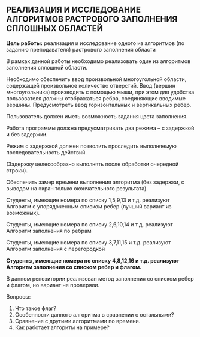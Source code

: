 ## РЕАЛИЗАЦИЯ И ИССЛЕДОВАНИЕ АЛГОРИТМОВ РАСТРОВОГО ЗАПОЛНЕНИЯ СПЛОШНЫХ ОБЛАСТЕЙ

**Цель работы:** реализация и исследование одного из алгоритмов (по заданию преподавателя) растрового заполнения области 



В рамках данной работы необходимо реализовать один из алгоритмов заполнения сплошной области.

Необходимо обеспечить ввод произвольной многоугольной области, содержащей произвольное количество отверстий. Ввод (вершин многоугольника) производить с помощью мыши, при этом для удобства пользователя должны отображаться ребра, соединяющие вводимые вершины. Предусмотреть ввод горизонтальных и вертикальных ребер.

Пользователь должен иметь возможность задания цвета заполнения.

Работа программы должна предусматривать два режима – с задержкой и без задержки.

Режим с задержкой должен позволить проследить выполняемую последовательность действий.

(Задержку целесообразно выполнять после обработки очередной строки).

Обеспечить замер времени выполнения алгоритма (без задержки, с выводом на экран только окончательного результата).



Студенты, имеющие номера по списку 1,5,9,13 и т.д. реализуют Алгоритм с упорядоченным списком ребер (лучший вариант из возможных).

Студенты, имеющие номера по списку  2,6,10,14 и т.д. реализуют Алгоритм заполнения по ребрам

Студенты, имеющие номера по списку 3,7,11,15 и т.д. реализуют Алгоритм заполнения с перегородкой

**Студенты, имеющие номера по списку 4,8,12,16 и т.д. реализуют Алгоритм заполнения со списком ребер и флагом.**



В данном репозитории реализован метод заполнения со списком ребер и флагом, но вариант не проверяли.

Вопросы:

1.  Что такое флаг?
2.  Особенности данного алгоритма в сравнении с остальными?
3.  Сравнение с другими алгоритмами по времени.
4.  Как работает алгоритм на примере?